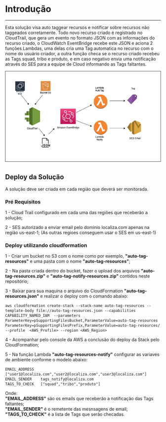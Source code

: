 # Introdução
-----

Esta solução visa auto taggear recursos e notificar sobre recursos não taggeados corretamente. Todo novo recurso criado é registrado no CloudTrail, que gera um evento no formato JSON com as informações do recurso criado, o CloudWatch EventBridge recebe este JSON e aciona 2 funções Lambdas, uma delas cria uma Tag automatica no recurso com o nome do usuário criador, a outra função checa se o recurso criado recebeu as Tags squad, tribo e produto, e em caso negativo envia uma notificação através do SES para a equipe de Cloud informando as Tags faltantes.


![Auto TAG Notify](./autotag.png)

## Deploy da Solução

A solução deve ser criada em cada região que deverá ser monitorada.

### Pré Requisitos
1 - Cloud Trail configurado em cada uma das regiões que receberão a solução;

2 - SES autorizado a enviar email pelo dominio localiza.com apenas na região us-east-1; (As outras regioes conseguem usar o SES em us-east-1)

### Deploy utilizando cloudformation

1 - Criar um bucket no S3 com o nome como por exemplo, **"auto-tag-resources"** e uma pasta com o nome **"auto-tag-resources"**;

2 - Na pasta criada dentro do bucket, fazer o upload dos arquivos **"auto-tag-resources.zip"** e **"auto-tag-notify-resources.zip"** contidos neste repositório;

3 - Baixar para sua maquina o arquivo do CloudFormation **"auto-tag-resources.json"** e realizar o deploy com o comando abaixo:

```
aws cloudformation create-stack --stack-name auto-tag-resources --template-body file://auto-tag-resources.json --capabilities CAPABILITY_NAMED_IAM  --parameters ParameterKey=pSupportingFilesBucket,ParameterValue=auto-tag-resources ParameterKey=pSupportingFilesPrefix,ParameterValue=auto-tag-resources/ --profile  <AWS_Profile> --region <AWS_Region>
```
4 - Acompanhar pelo console da AWS a conclusão do deploy da Stack pelo CloudFormation;

5 - Na função Lambda **"auto-tag-resources-notify"** configurar as variaves de ambiente conforme o modelo abaixo:

```
EMAIL_ADDRESS	["user1@localiza.com","user2@localiza.com","user3@localiza.com"]
EMAIL_SENDER	tags_notify@localiza.com
TAGS_TO_CHECK	["squad","tribo","produto"]
```

Onde: <br>
    **"EMAIL_ADDRESS"** são os emails que receberão a notificação das Tags faltantes;<br>
    **"EMAIL_SENDER"** é o remetente das mesnsagens de email;<br>
    **"TAGS_TO_CHECK"** é a lista de Tags que serão checadas.<br>
